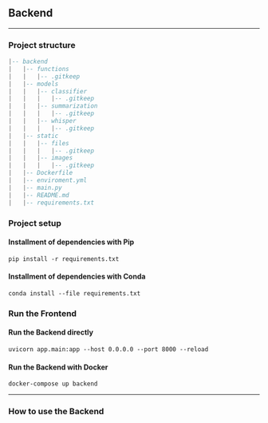 ## Backend

---
### Project structure
```lua
|-- backend
|   |-- functions
|   |   |-- .gitkeep
|   |-- models
|   |   |-- classifier
|   |   |   |-- .gitkeep
|   |   |-- summarization
|   |   |   |-- .gitkeep
|   |   |-- whisper
|   |   |   |-- .gitkeep
|   |-- static
|   |   |-- files
|   |   |   |-- .gitkeep
|   |   |-- images
|   |   |   |-- .gitkeep
|   |-- Dockerfile
|   |-- enviroment.yml
|   |-- main.py
|   |-- README.md
|   |-- requirements.txt
```

### Project setup
#### Installment of dependencies with Pip
```shell
pip install -r requirements.txt
```
#### Installment of dependencies with Conda
```shell
conda install --file requirements.txt
```

### Run the Frontend
#### Run the Backend directly
```shell
uvicorn app.main:app --host 0.0.0.0 --port 8000 --reload
```
#### Run the Backend with Docker
```shell
docker-compose up backend
```

---
### How to use the Backend
